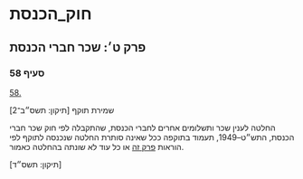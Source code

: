 # חוק_הכנסת

## פרק ט׳: שכר חברי הכנסת

### סעיף 58

[58.](https://he.wikisource.org/wiki/חוק_הכנסת#סעיף_58)

שמירת תוקף [תיקון: תשס״ב־2]

החלטה לענין שכר ותשלומים אחרים לחברי הכנסת, שהתקבלה לפי חוק שכר חברי הכנסת, התש״ט–1949, תעמוד בתוקפה ככל שאינה סותרת החלטה שנכנסה לתוקף לפי הוראות [פרק זה](https://he.wikisource.org/wiki/חוק_הכנסת#פרק_ט) או כל עוד לא שונתה בהחלטה כאמור.

[תיקון: תשס״ד]